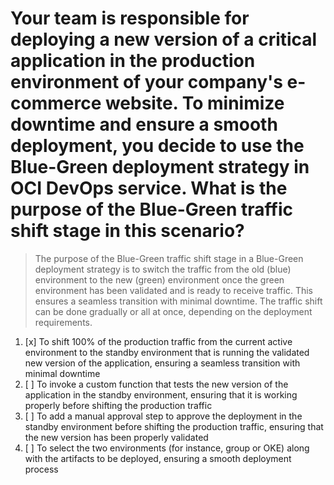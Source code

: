 # Your team is responsible for deploying a new version of a critical application in the production environment of your company's e-commerce website. To minimize downtime and ensure a smooth deployment, you decide to use the Blue-Green deployment strategy in OCI DevOps service. What is the purpose of the Blue-Green traffic shift stage in this scenario?

> The purpose of the Blue-Green traffic shift stage in a Blue-Green deployment strategy is to switch the traffic from the old (blue) environment to the new (green) environment once the green environment has been validated and is ready to receive traffic. This ensures a seamless transition with minimal downtime. The traffic shift can be done gradually or all at once, depending on the deployment requirements.

1. [x] To shift 100% of the production traffic from the current active environment to the standby environment that is running the validated new version of the application, ensuring a seamless transition with minimal downtime
1. [ ] To invoke a custom function that tests the new version of the application in the standby environment, ensuring that it is working properly before shifting the production traffic
1. [ ] To add a manual approval step to approve the deployment in the standby environment before shifting the production traffic, ensuring that the new version has been properly validated
1. [ ] To select the two environments (for instance, group or OKE) along with the artifacts to be deployed, ensuring a smooth deployment process